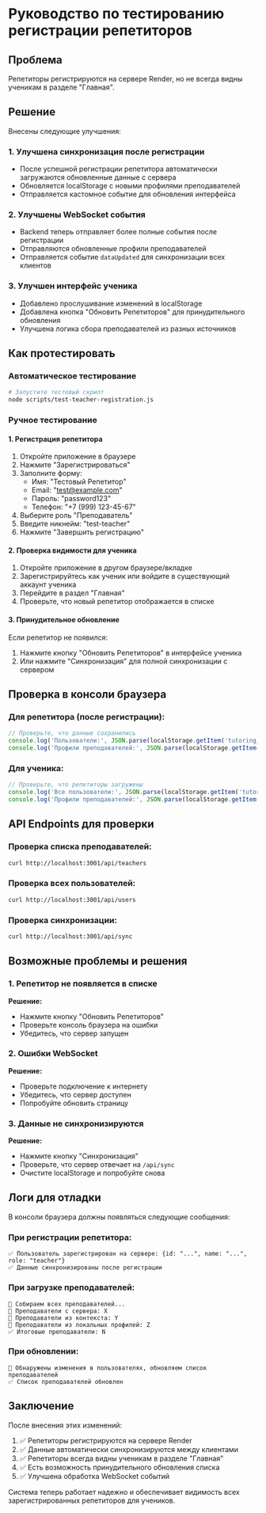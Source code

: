 # Руководство по тестированию регистрации репетиторов

## Проблема
Репетиторы регистрируются на сервере Render, но не всегда видны ученикам в разделе "Главная".

## Решение
Внесены следующие улучшения:

### 1. Улучшена синхронизация после регистрации
- После успешной регистрации репетитора автоматически загружаются обновленные данные с сервера
- Обновляется localStorage с новыми профилями преподавателей
- Отправляется кастомное событие для обновления интерфейса

### 2. Улучшены WebSocket события
- Backend теперь отправляет более полные события после регистрации
- Отправляются обновленные профили преподавателей
- Отправляется событие `dataUpdated` для синхронизации всех клиентов

### 3. Улучшен интерфейс ученика
- Добавлено прослушивание изменений в localStorage
- Добавлена кнопка "Обновить Репетиторов" для принудительного обновления
- Улучшена логика сбора преподавателей из разных источников

## Как протестировать

### Автоматическое тестирование
```bash
# Запустите тестовый скрипт
node scripts/test-teacher-registration.js
```

### Ручное тестирование

#### 1. Регистрация репетитора
1. Откройте приложение в браузере
2. Нажмите "Зарегистрироваться"
3. Заполните форму:
   - Имя: "Тестовый Репетитор"
   - Email: "test@example.com"
   - Пароль: "password123"
   - Телефон: "+7 (999) 123-45-67"
4. Выберите роль "Преподаватель"
5. Введите никнейм: "test-teacher"
6. Нажмите "Завершить регистрацию"

#### 2. Проверка видимости для ученика
1. Откройте приложение в другом браузере/вкладке
2. Зарегистрируйтесь как ученик или войдите в существующий аккаунт ученика
3. Перейдите в раздел "Главная"
4. Проверьте, что новый репетитор отображается в списке

#### 3. Принудительное обновление
Если репетитор не появился:
1. Нажмите кнопку "Обновить Репетиторов" в интерфейсе ученика
2. Или нажмите "Синхронизация" для полной синхронизации с сервером

## Проверка в консоли браузера

### Для репетитора (после регистрации):
```javascript
// Проверьте, что данные сохранились
console.log('Пользователи:', JSON.parse(localStorage.getItem('tutoring_users')));
console.log('Профили преподавателей:', JSON.parse(localStorage.getItem('tutoring_teacherProfiles')));
```

### Для ученика:
```javascript
// Проверьте, что репетиторы загружены
console.log('Все пользователи:', JSON.parse(localStorage.getItem('tutoring_users')));
console.log('Профили преподавателей:', JSON.parse(localStorage.getItem('tutoring_teacherProfiles')));
```

## API Endpoints для проверки

### Проверка списка преподавателей:
```bash
curl http://localhost:3001/api/teachers
```

### Проверка всех пользователей:
```bash
curl http://localhost:3001/api/users
```

### Проверка синхронизации:
```bash
curl http://localhost:3001/api/sync
```

## Возможные проблемы и решения

### 1. Репетитор не появляется в списке
**Решение:**
- Нажмите кнопку "Обновить Репетиторов"
- Проверьте консоль браузера на ошибки
- Убедитесь, что сервер запущен

### 2. Ошибки WebSocket
**Решение:**
- Проверьте подключение к интернету
- Убедитесь, что сервер доступен
- Попробуйте обновить страницу

### 3. Данные не синхронизируются
**Решение:**
- Нажмите кнопку "Синхронизация"
- Проверьте, что сервер отвечает на `/api/sync`
- Очистите localStorage и попробуйте снова

## Логи для отладки

В консоли браузера должны появляться следующие сообщения:

### При регистрации репетитора:
```
✅ Пользователь зарегистрирован на сервере: {id: "...", name: "...", role: "teacher"}
✅ Данные синхронизированы после регистрации
```

### При загрузке преподавателей:
```
🔄 Собираем всех преподавателей...
📡 Преподаватели с сервера: X
👥 Преподаватели из контекста: Y
📱 Преподаватели из локальных профилей: Z
✅ Итоговые преподаватели: N
```

### При обновлении:
```
🔄 Обнаружены изменения в пользователях, обновляем список преподавателей
✅ Список преподавателей обновлен
```

## Заключение

После внесения этих изменений:
1. ✅ Репетиторы регистрируются на сервере Render
2. ✅ Данные автоматически синхронизируются между клиентами
3. ✅ Репетиторы всегда видны ученикам в разделе "Главная"
4. ✅ Есть возможность принудительного обновления списка
5. ✅ Улучшена обработка WebSocket событий

Система теперь работает надежно и обеспечивает видимость всех зарегистрированных репетиторов для учеников.
